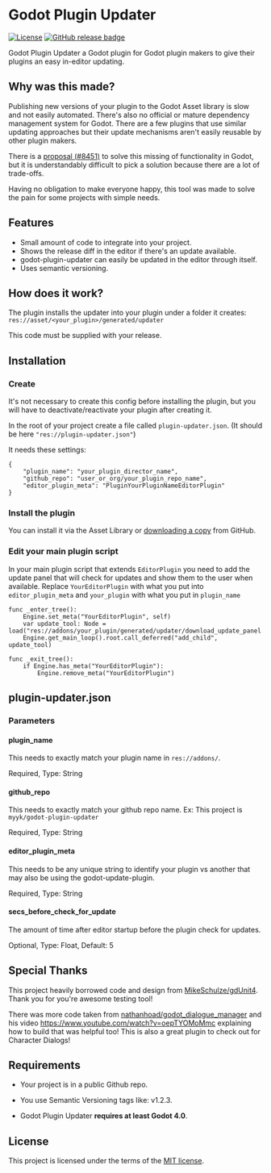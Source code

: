 # Godot Plugin Updater

[![License](https://img.shields.io/github/license/myyk/godot-plugin-updater)](https://github.com/myyk/godot-plugin-updater/blob/main/LICENSE)
[![GitHub release badge](https://badgen.net/github/release/myyk/godot-plugin-updater/stable)](https://github.com/myyk/godot-plugin-updater/releases/latest)

Godot Plugin Updater a Godot plugin for Godot plugin makers to give their plugins an easy in-editor updating. 

## Why was this made?

Publishing new versions of your plugin to the Godot Asset library is slow and not easily automated. There's also no official or mature dependency management system for Godot. There are a few plugins that use similar updating approaches but their update mechanisms aren't easily reusable by other plugin makers.

There is a [proposal (#8451)](https://github.com/godotengine/godot-proposals/issues/8451) to solve this missing of functionality in Godot, but it is understandably difficult to pick a solution because there are a lot of trade-offs.

Having no obligation to make everyone happy, this tool was made to solve the pain for some projects with simple needs. 

## Features

* Small amount of code to integrate into your project.
* Shows the release diff in the editor if there's an update available.
* godot-plugin-updater can easily be updated in the editor through itself.
* Uses semantic versioning.

## How does it work?

The plugin installs the updater into your plugin under a folder it creates: `res://asset/<your_plugin>/generated/updater`

This code must be supplied with your release.

## Installation

### Create

It's not necessary to create this config before installing the plugin, but you will have to deactivate/reactivate your plugin after creating it.

In the root of your project create a file called `plugin-updater.json`. (It should be here `"res://plugin-updater.json"`)

It needs these settings:

```
{
	"plugin_name": "your_plugin_director_name",
	"github_repo": "user_or_org/your_plugin_repo_name",
	"editor_plugin_meta": "PluginYourPluginNameEditorPlugin"
}
```

### Install the plugin

You can install it via the Asset Library or [downloading a copy](https://github.com/myyk/godot-plugin-updater/archive/refs/heads/main.zip) from GitHub.

### Edit your main plugin script

In your main plugin script that extends `EditorPlugin` you need to add the update panel that will check for updates and show them to the user when available. Replace `YourEditorPlugin` with what you put into `editor_plugin_meta` and `your_plugin` with what you put in `plugin_name`

    func _enter_tree():
        Engine.set_meta("YourEditorPlugin", self)
        var update_tool: Node = load("res://addons/your_plugin/generated/updater/download_update_panel.tscn").instantiate()
        Engine.get_main_loop().root.call_deferred("add_child", update_tool)

    func _exit_tree():
        if Engine.has_meta("YourEditorPlugin"):
            Engine.remove_meta("YourEditorPlugin")

## plugin-updater.json

### Parameters

#### plugin_name

This needs to exactly match your plugin name in `res://addons/`.

Required, Type: String

#### github_repo

This needs to exactly match your github repo name. Ex: This project is `myyk/godot-plugin-updater`

Required, Type: String

#### editor_plugin_meta

This needs to be any unique string to identify your plugin vs another that may also be using the godot-update-plugin.

Required, Type: String

#### secs_before_check_for_update

The amount of time after editor startup before the plugin check for updates.

Optional, Type: Float, Default: 5

## Special Thanks

This project heavily borrowed code and design from [MikeSchulze/gdUnit4](https://github.com/MikeSchulze/gdUnit4). Thank you for you're awesome testing tool!

There was more code taken from [nathanhoad/godot_dialogue_manager](https://github.com/nathanhoad/godot_dialogue_manager) and his video https://www.youtube.com/watch?v=oepTYOMoMmc explaining how to build that was helpful too! This is also a great plugin to check out for Character Dialogs!

## Requirements

* Your project is in a public Github repo.

* You use Semantic Versioning tags like: v1.2.3.

* Godot Plugin Updater **requires at least Godot 4.0**.

## License
This project is licensed under the terms of the [MIT license](https://github.com/myyk/godot-plugin-updater/blob/main/LICENSE).
